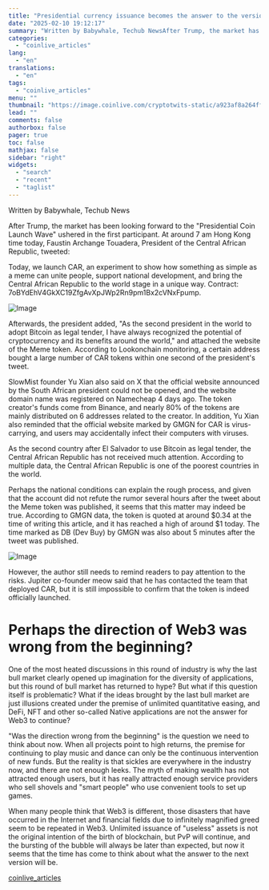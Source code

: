 ```yaml
---
title: "Presidential currency issuance becomes the answer to the version. The value of the boomerang in history is still rising."
date: "2025-02-10 19:12:17"
summary: "Written by Babywhale, Techub NewsAfter Trump, the market has been looking forward to the \"Presidential Coin Launch Wave\" ushered in the first participant. At around 7 am Hong Kong time today, Faustin Archange Touadera, President of the Central African Republic, tweeted:Today, we launch CAR, an experiment to show how something..."
categories:
  - "coinlive_articles"
lang:
  - "en"
translations:
  - "en"
tags:
  - "coinlive_articles"
menu: ""
thumbnail: "https://image.coinlive.com/cryptotwits-static/a923af8a264ff99c9b6ca601d5f8e98c.jpg"
lead: ""
comments: false
authorbox: false
pager: true
toc: false
mathjax: false
sidebar: "right"
widgets:
  - "search"
  - "recent"
  - "taglist"
---
```


Written by Babywhale, Techub News

After Trump, the market has been looking forward to the "Presidential Coin Launch Wave" ushered in the first participant. At around 7 am Hong Kong time today, Faustin Archange Touadera, President of the Central African Republic, tweeted:

Today, we launch CAR, an experiment to show how something as simple as a meme can unite people, support national development, and bring the Central African Republic to the world stage in a unique way. Contract: 7oBYdEhV4GkXC19ZfgAvXpJWp2Rn9pm1Bx2cVNxFpump.

![Image](https://img.jinse.cn/7347892_image3.png)

Afterwards, the president added, "As the second president in the world to adopt Bitcoin as legal tender, I have always recognized the potential of cryptocurrency and its benefits around the world," and attached the website of the Meme token. According to Lookonchain monitoring, a certain address bought a large number of CAR tokens within one second of the president's tweet.

SlowMist founder Yu Xian also said on X that the official website announced by the South African president could not be opened, and the website domain name was registered on Namecheap 4 days ago. The token creator's funds come from Binance, and nearly 80% of the tokens are mainly distributed on 6 addresses related to the creator. In addition, Yu Xian also reminded that the official website marked by GMGN for CAR is virus-carrying, and users may accidentally infect their computers with viruses.

As the second country after El Salvador to use Bitcoin as legal tender, the Central African Republic has not received much attention. According to multiple data, the Central African Republic is one of the poorest countries in the world.

Perhaps the national conditions can explain the rough process, and given that the account did not refute the rumor several hours after the tweet about the Meme token was published, it seems that this matter may indeed be true. According to GMGN data, the token is quoted at around $0.34 at the time of writing this article, and it has reached a high of around $1 today. The time marked as DB (Dev Buy) by GMGN was also about 5 minutes after the tweet was published.

![Image](https://img.jinse.cn/7347893_image3.png)

However, the author still needs to remind readers to pay attention to the risks. Jupiter co-founder meow said that he has contacted the team that deployed CAR, but it is still impossible to confirm that the token is indeed officially launched.

Perhaps the direction of Web3 was wrong from the beginning?
===========================================================

One ​​of the most heated discussions in this round of industry is why the last bull market clearly opened up imagination for the diversity of applications, but this round of bull market has returned to hype? But what if this question itself is problematic? What if the ideas brought by the last bull market are just illusions created under the premise of unlimited quantitative easing, and DeFi, NFT and other so-called Native applications are not the answer for Web3 to continue?

"Was the direction wrong from the beginning" is the question we need to think about now. When all projects point to high returns, the premise for continuing to play music and dance can only be the continuous intervention of new funds. But the reality is that sickles are everywhere in the industry now, and there are not enough leeks. The myth of making wealth has not attracted enough users, but it has really attracted enough service providers who sell shovels and "smart people" who use convenient tools to set up games.

When many people think that Web3 is different, those disasters that have occurred in the Internet and financial fields due to infinitely magnified greed seem to be repeated in Web3. Unlimited issuance of "useless" assets is not the original intention of the birth of blockchain, but PvP will continue, and the bursting of the bubble will always be later than expected, but now it seems that the time has come to think about what the answer to the next version will be.

[coinlive_articles](https://www.coinlive.com/news/presidential-currency-issuance-becomes-the-answer-to-the-version-the)
